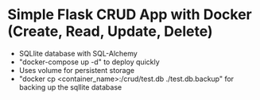 # Simple Flask CRUD App with Docker (Create, Read, Update, Delete)

- SQLlite database with SQL-Alchemy 
- "docker-compose up -d" to deploy quickly
- Uses volume for persistent storage
- "docker cp <container_name>:/crud/test.db ./test.db.backup" for backing up the sqllite database
